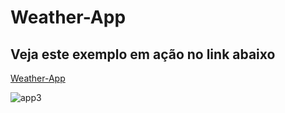 # Weather-App
## Veja este exemplo em ação no link abaixo
[Weather-App](https://weather-app-mu-nine.vercel.app/)

![app3](https://user-images.githubusercontent.com/49099875/88426673-fa50b280-cdc7-11ea-8df2-41a0365201a6.jpg)
